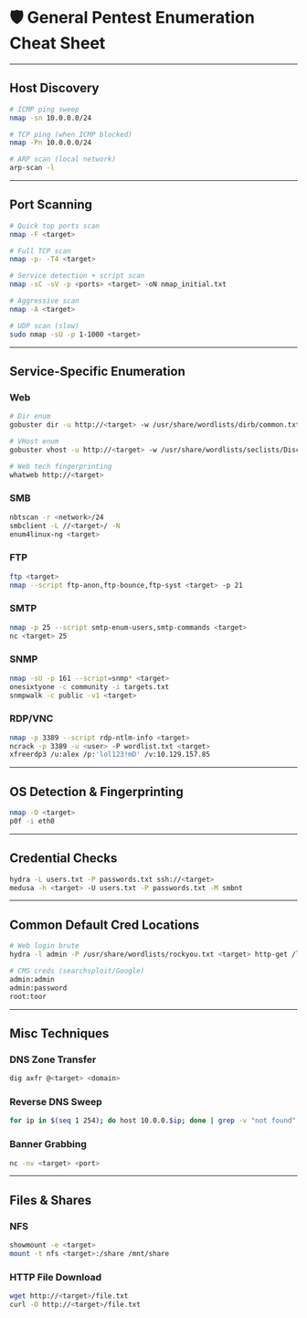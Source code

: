 # 🛡️ General Pentest Enumeration Cheat Sheet

---

## Host Discovery

```bash
# ICMP ping sweep
nmap -sn 10.0.0.0/24

# TCP ping (when ICMP blocked)
nmap -Pn 10.0.0.0/24

# ARP scan (local network)
arp-scan -l
```

---

## Port Scanning

```bash
# Quick top ports scan
nmap -F <target>

# Full TCP scan
nmap -p- -T4 <target>

# Service detection + script scan
nmap -sC -sV -p <ports> <target> -oN nmap_initial.txt

# Aggressive scan
nmap -A <target>

# UDP scan (slow)
sudo nmap -sU -p 1-1000 <target>
```

---

## Service-Specific Enumeration

### Web

```bash
# Dir enum
gobuster dir -u http://<target> -w /usr/share/wordlists/dirb/common.txt

# VHost enum
gobuster vhost -u http://<target> -w /usr/share/wordlists/seclists/Discovery/DNS/subdomains-top1million-5000.txt --append-domain

# Web tech fingerprinting
whatweb http://<target>
```

### SMB

```bash
nbtscan -r <network>/24
smbclient -L //<target>/ -N
enum4linux-ng <target>
```

### FTP

```bash
ftp <target>
nmap --script ftp-anon,ftp-bounce,ftp-syst <target> -p 21
```

### SMTP

```bash
nmap -p 25 --script smtp-enum-users,smtp-commands <target>
nc <target> 25
```

### SNMP

```bash
nmap -sU -p 161 --script=snmp* <target>
onesixtyone -c community -i targets.txt
snmpwalk -c public -v1 <target>
```

### RDP/VNC

```bash
nmap -p 3389 --script rdp-ntlm-info <target>
ncrack -p 3389 -u <user> -P wordlist.txt <target>
xfreerdp3 /u:alex /p:'lol123!mD' /v:10.129.157.85
```

---

## OS Detection & Fingerprinting

```bash
nmap -O <target>
p0f -i eth0
```

---

## Credential Checks

```bash
hydra -L users.txt -P passwords.txt ssh://<target>
medusa -h <target> -U users.txt -P passwords.txt -M smbnt
```

---

## Common Default Cred Locations

```bash
# Web login brute
hydra -l admin -P /usr/share/wordlists/rockyou.txt <target> http-get /login.php

# CMS creds (searchsploit/Google)
admin:admin
admin:password
root:toor
```

---

## Misc Techniques

### DNS Zone Transfer

```bash
dig axfr @<target> <domain>
```

### Reverse DNS Sweep

```bash
for ip in $(seq 1 254); do host 10.0.0.$ip; done | grep -v "not found"
```

### Banner Grabbing

```bash
nc -nv <target> <port>
```

---

## Files & Shares

### NFS

```bash
showmount -e <target>
mount -t nfs <target>:/share /mnt/share
```

### HTTP File Download

```bash
wget http://<target>/file.txt
curl -O http://<target>/file.txt
```